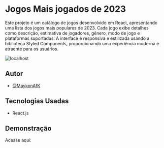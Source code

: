 
# Jogos Mais jogados de 2023

Este projeto é um catálogo de jogos desenvolvido em React, apresentando uma lista dos jogos mais populares de 2023. Cada jogo exibe detalhes como descrição, estimativa de jogadores, gênero, modo de jogo e plataformas suportadas. A interface é responsiva e estilizada usando a biblioteca Styled Components, proporcionando uma experiência moderna e atraente para os usuários.

![localhost](https://github.com/MaykonAfK/NataCline/assets/72274011/1b03ea43-b048-4be2-8308-389ea9fa9291)


## Autor

- [@MaykonAfK](https://github.com/MaykonAfK)


## Tecnologias Usadas

- React.js


## Demonstração

Acesse aqui: 

